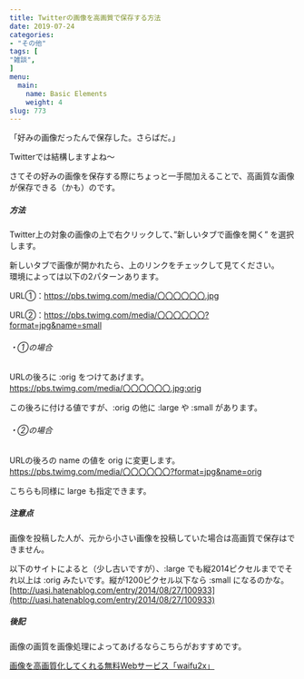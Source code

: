 ```yaml
---
title: Twitterの画像を高画質で保存する方法
date: 2019-07-24
categories:
- "その他"
tags: [
"雑談",
]
menu:
  main:
    name: Basic Elements
    weight: 4
slug: 773
---
```


「好みの画像だったんで保存した。さらばだ。」

Twitterでは結構しますよね〜

さてその好みの画像を保存する際にちょっと一手間加えることで、高画質な画像が保存できる（かも）のです。

##### 方法

Twitter上の対象の画像の上で右クリックして、”新しいタブで画像を開く” を選択します。

新しいタブで画像が開かれたら、上のリンクをチェックして見てください。  
環境によっては以下の2パターンあります。

URL①：https://pbs.twimg.com/media/〇〇〇〇〇〇.jpg

URL②：https://pbs.twimg.com/media/〇〇〇〇〇〇?format=jpg&name=small

###### ・①の場合

URLの後ろに :orig をつけてあげます。  
https://pbs.twimg.com/media/〇〇〇〇〇〇.jpg:orig

この後ろに付ける値ですが、:orig の他に :large や :small があります。

###### ・②の場合

URLの後ろの name の値を orig に変更します。  
https://pbs.twimg.com/media/〇〇〇〇〇〇?format=jpg&name=orig

こちらも同様に large も指定できます。

##### 注意点

画像を投稿した人が、元から小さい画像を投稿していた場合は高画質で保存はできません。

以下のサイトによると（少し古いですが）、:large でも縦2014ピクセルまででそれ以上は :orig みたいです。縦が1200ピクセル以下なら :small になるのかな。  
[http://uasi.hatenablog.com/entry/2014/08/27/100933](http://uasi.hatenablog.com/entry/2014/08/27/100933)

##### 後記

画像の画質を画像処理によってあげるならこちらがおすすめです。

[画像を高画質化してくれる無料Webサービス「waifu2x」](https://kanoe.studio/archives/771)